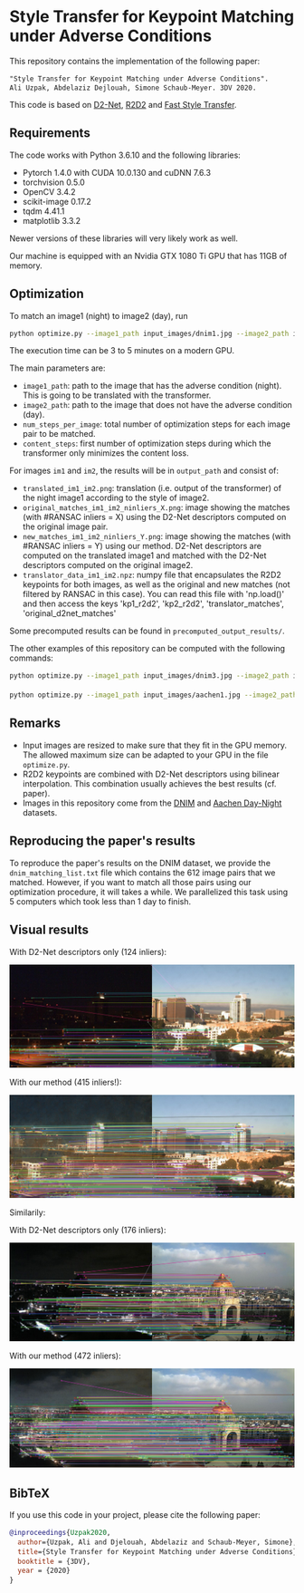 # Style Transfer for Keypoint Matching under Adverse Conditions

This repository contains the implementation of the following paper:

```text
"Style Transfer for Keypoint Matching under Adverse Conditions".
Ali Uzpak, Abdelaziz Dejlouah, Simone Schaub-Meyer. 3DV 2020.
```
This code is based on [D2-Net](https://github.com/mihaidusmanu/d2-net), [R2D2](https://github.com/naver/r2d2) and [Fast Style Transfer](https://github.com/rrmina/fast-neural-style-pytorch).
    
## Requirements

The code works with Python 3.6.10 and the following libraries: 
- Pytorch 1.4.0 with CUDA 10.0.130 and cuDNN 7.6.3
- torchvision 0.5.0
- OpenCV 3.4.2
- scikit-image 0.17.2
- tqdm 4.41.1
- matplotlib 3.3.2

Newer versions of these libraries will very likely work as well.

Our machine is equipped with an Nvidia GTX 1080 Ti GPU that has 11GB of memory.

## Optimization

To match an image1 (night) to image2 (day), run

```bash
python optimize.py --image1_path input_images/dnim1.jpg --image2_path input_images/dnim2.jpg --num_steps_per_image 800 --content_steps 400 --output_path output_results/
```
The execution time can be 3 to 5 minutes on a modern GPU.

The main parameters are:

- `image1_path`: path to the image that has the adverse condition (night). This is going to be translated with the transformer.
- `image2_path`: path to the image that does not have the adverse condition (day).
- `num_steps_per_image`: total number of optimization steps for each image pair to be matched.
- `content_steps`: first number of optimization steps during which the transformer only minimizes the content loss. 

For images `im1` and `im2`, the results will be in `output_path` and consist of:

- `translated_im1_im2.png`: translation (i.e. output of the transformer) of the night image1 according to the style of image2.
- `original_matches_im1_im2_ninliers_X.png`: image showing the matches (with #RANSAC inliers = X) using the D2-Net descriptors computed on the original image pair.
- `new_matches_im1_im2_ninliers_Y.png`: image showing the matches (with #RANSAC inliers = Y) using our method. D2-Net descriptors are computed on the translated image1 and matched with the D2-Net descriptors computed on the original image2.
- `translator_data_im1_im2.npz`: numpy file that encapsulates the R2D2 keypoints for both images, as well as the original and new matches (not filtered by RANSAC in this case). You can read this file with 'np.load()' and then access the keys 'kp1_r2d2', 'kp2_r2d2', 'translator_matches', 'original_d2net_matches' 

Some precomputed results can be found in `precomputed_output_results/`.

The other examples of this repository can be computed with the following commands:

```bash
python optimize.py --image1_path input_images/dnim3.jpg --image2_path input_images/dnim4.jpg --num_steps_per_image 800 --content_steps 400 --output_path output_results/

python optimize.py --image1_path input_images/aachen1.jpg --image2_path input_images/aachen2.jpg --num_steps_per_image 800 --content_steps 400 --output_path output_results/
```


## Remarks

- Input images are resized to make sure that they fit in the GPU memory. The allowed maximum size can be adapted to your GPU in the file `optimize.py`.
- R2D2 keypoints are combined with D2-Net descriptors using bilinear interpolation. This combination usually achieves the best results (cf. paper).
- Images in this repository come from the [DNIM](http://users.umiacs.umd.edu/~hzhou/dnim.html) and [Aachen Day-Night](https://www.visuallocalization.net/datasets/) datasets.

## Reproducing the paper's results

To reproduce the paper's results on the DNIM dataset, we provide the `dnim_matching_list.txt` file which contains the 612 image pairs that we matched. However, if you want to match all those pairs using our optimization procedure, it will takes a while. We parallelized this task using 5 computers which took less than 1 day to finish.

## Visual results

With D2-Net descriptors only (124 inliers):

![Screenshot](precomputed_output_results/original_matches_input_images_dnim1.jpg_input_images_dnim2.jpg_ninliers_124.png)

With our method (415 inliers!):

![Screenshot](precomputed_output_results/new_matches_input_images_dnim1.jpg_input_images_dnim2.jpg_ninliers_415.png)

Similarily:

With D2-Net descriptors only (176 inliers):

![Screenshot](precomputed_output_results/original_matches_input_images_dnim3.jpg_input_images_dnim4.jpg_ninliers_176.png)

With our method (472 inliers):

![Screenshot](precomputed_output_results/new_matches_input_images_dnim3.jpg_input_images_dnim4.jpg_ninliers_472.png)
 
## BibTeX

If you use this code in your project, please cite the following paper:

```bibtex
@inproceedings{Uzpak2020,
  author={Uzpak, Ali and Djelouah, Abdelaziz and Schaub-Meyer, Simone},
  title={Style Transfer for Keypoint Matching under Adverse Conditions},
  booktitle = {3DV},
  year = {2020}
}
```
